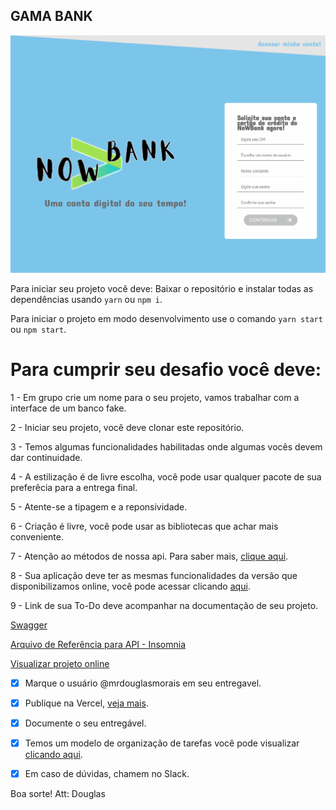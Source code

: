 ## GAMA BANK

![screen](./screen.png)

Para iniciar seu projeto você deve:
Baixar o repositório e instalar todas as dependências usando `yarn` ou `npm i`.

Para iniciar o projeto em modo desenvolvimento use o comando `yarn start` ou `npm start`.

# Para cumprir seu desafio você deve:

1 - Em grupo crie um nome para o seu projeto, vamos trabalhar com a interface de um banco fake.

2 - Iniciar seu projeto, você deve clonar este repositório.

3 - Temos algumas funcionalidades habilitadas onde algumas vocês devem dar continuidade.

4 - A estilização é de livre escolha, você pode usar qualquer pacote de sua preferêcia para a entrega final.

5 - Atente-se a tipagem e a reponsividade.

6 - Criação é livre, você pode usar as bibliotecas que achar mais conveniente.

7 - Atenção ao métodos de nossa api. Para saber mais, [clique aqui](https://accenture-java-desafio.herokuapp.com/swagger-ui.html#/).

8 - Sua aplicação deve ter as mesmas funcionalidades da versão que disponibilizamos online, você pode acessar clicando [aqui](https://react-accenture.vercel.app/).

9 - Link de sua To-Do deve acompanhar na documentação de seu projeto.


[Swagger](https://accenture-java-desafio.herokuapp.com/swagger-ui.html#/)

[Arquivo de Referência para API - Insomnia](https://drive.google.com/file/d/1QJ5MnaidHOO4iRihoUB6rsvA-E99OIAQ/view?usp=sharing)

[Visualizar projeto online](https://react-accenture.vercel.app/)

- [x] Marque o usuário @mrdouglasmorais em seu entregavel.
- [x] Publique na Vercel, [veja mais](https://vercel.com/).
- [x] Documente o seu entregável.
- [x] Temos um modelo de organização de tarefas você pode visualizar [clicando aqui](https://www.notion.so/2cb3a2864f5143f99a2bc3b4e7cb1247?v=bb4cfdb8149041e0974c3c6f5cf6573d).
- [x] Em caso de dúvidas, chamem no Slack.


Boa sorte!
Att: Douglas
